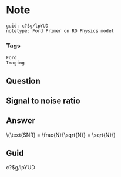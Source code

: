 # Note
```
guid: c?$g/lpYUD
notetype: Ford Primer on RO Physics model
```

### Tags
```
Ford
Imaging
```

## Question
<h2>Signal to noise ratio</h2>

## Answer
<section>
<p>\(\text{SNR} = \frac{N}{\sqrt{N}} = \sqrt{N}\)</p>


</section>

## Guid
c?$g/lpYUD
